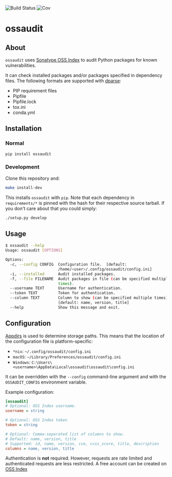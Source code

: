 ![Build Status](https://travis-ci.org/dyntopia/ossaudit.svg?branch=master)
![Cov](https://codecov.io/github/dyntopia/ossaudit/coverage.svg?branch=master)

# ossaudit

## About

`ossaudit` uses [Sonatype OSS Index][1] to audit Python packages for
known vulnerabilities.

It can check installed packages and/or packages specified in dependency
files.  The following formats are supported with [dparse][2]:

- PIP requirement files
- Pipfile
- Pipfile.lock
- tox.ini
- conda.yml


## Installation

### Normal

```sh
pip install ossaudit
```

### Development

Clone this repository and:

```sh
make install-dev
```

This installs `ossaudit` with `pip`.  Note that each dependency in
`requirements/*` is pinned with the hash for their respective source
tarball.  If you don't care about that you could simply:

```sh
./setup.py develop
```


## Usage

```sh
$ ossaudit --help
Usage: ossaudit [OPTIONS]

Options:
  -c, --config CONFIG  Configuration file.  [default:
                       /home/<user>/.config/ossaudit/config.ini]
  -i, --installed      Audit installed packages.
  -f, --file FILENAME  Audit packages in file (can be specified multiple
                       times).
  --username TEXT      Username for authentication.
  --token TEXT         Token for authentication.
  --column TEXT        Column to show (can be specified multiple times).
                       [default: name, version, title]
  --help               Show this message and exit.
```


## Configuration

[Appdirs][3] is used to determine storage paths.  This means that the
location of the configuration file is platform-specific:

- `*nix`: `~/.config/ossaudit/config.ini`
- `macOS`: `~/Library/Preferences/ossaudit/config.ini`
- `Windows`: `C:\Users\<username>\AppData\Local\ossaudit\ossaudit\config.ini`

It can be overridden with the `--config` command-line argument and with
the `OSSAUDIT_CONFIG` environment variable.

Example configuration:

```ini
[ossaudit]
# Optional: OSS Index username.
username = string

# Optional: OSS Index token
token = string

# Optional: Comma-separated list of columns to show.
# Default: name, version, title
# Supported: id, name, version, cve, cvss_score, title, description
columns = name, version, title
```

Authentication is **not** required.  However, requests are rate limited
and authenticated requests are less restricted.  A free account can be
created on [OSS Index][1]


[1]: https://ossindex.sonatype.org/
[2]: https://github.com/pyupio/dparse
[3]: https://github.com/ActiveState/appdirs

